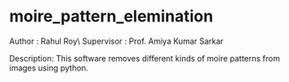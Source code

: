 # moire_pattern_elemination
Author : Rahul Roy\\
Supervisor : Prof. Amiya Kumar Sarkar

Description:
This software removes  different kinds of moire patterns from images using python.

